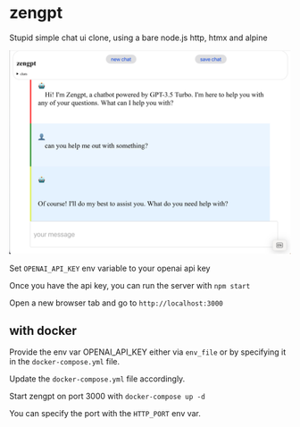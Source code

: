 # zengpt

Stupid simple chat ui clone, using a bare node.js http, htmx and alpine

![zengpt](zengpt.jpeg)

Set `OPENAI_API_KEY` env variable to your openai api key

Once you have the api key, you can run the server with `npm start`

Open a new browser tab and go to `http://localhost:3000`

## with docker

Provide the env var OPENAI_API_KEY either via `env_file` or by specifying it in the `docker-compose.yml` file.

Update the `docker-compose.yml` file accordingly.

Start zengpt on port 3000 with `docker-compose up -d`

You can specify the port with the `HTTP_PORT` env var.